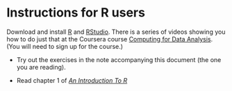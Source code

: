 
Instructions for R users
========================

Download and install [R][] and [RStudio][]. There is a series of videos showing
you how to do just that at the Coursera course
[Computing for Data Analysis][compdata]. (You will need to sign up for the
course.)

* Try out the exercises in the note accompanying this document (the one you are reading). 

* Read chapter 1 of [_An Introduction To R_][IntroR]

[R]: http://cran.ma.imperial.ac.uk
[RStudio]: http://www.rstudio.com/ide/download/
[Racket]: http://racket-lang.org/download/
[compdata]: https://class.coursera.org/compdata-002/class
[HtDP_prologue]: http://www.ccs.neu.edu/home/matthias/HtDP2e/part_prologue.html
[IntroR]: http://cran.r-project.org/doc/manuals/r-release/R-intro.html
